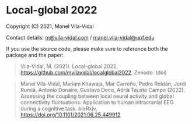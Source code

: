 # Local-global 2022

Copyright (C) 2021, Manel Vila-Vidal

Contact details: m@vila-vidal.com / manel.vila-vidal@upf.edu

If you use the source code, please make sure to reference both the package and the paper:
    
> Vila-Vidal, M. (2021). Local-global 2022, https://github.com/mvilavidal/localglobal2022. Zenodo. (doi)

> Manel Vila-Vidal, Mariam Khawaja, Mar Carreño, Pedro Roldán, Jordi Rumià, Antonio Donaire, Gustavo Deco, Adrià Tauste Campo (2022). Assessing the coupling between local neural activity and global connectivity fluctuations: Application to human intracranial EEG during a cognitive task. bioRxiv, https://doi.org/10.1101/2021.06.25.449912.
